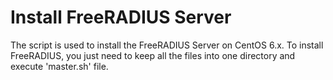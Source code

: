 # Install FreeRADIUS Server

The script is used to install the FreeRADIUS Server on CentOS 6.x. To install FreeRADIUS, you just need to keep all the files into one directory and execute 'master.sh' file.
